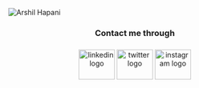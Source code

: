 
![Arshil Hapani](https://res.cloudinary.com/dufjm5xsi/image/upload/v1687261832/Github_cover_image_lining_bg_xeizsi.png)


<h3 align="center">Contact me through</h3>


###

<div align="center">
  <a href="https://www.linkedin.com/in/arshil-hapani-19b52a24a/" target="_blank" >
  <img src="https://raw.githubusercontent.com/maurodesouza/profile-readme-generator/master/src/assets/icons/social/linkedin/default.svg" width="72" height="60" alt="linkedin logo"  /></a>
  <a href="https://twitter.com/HapaniArshil" target="_blank"><img src="https://raw.githubusercontent.com/maurodesouza/profile-readme-generator/master/src/assets/icons/social/twitter/default.svg" width="72" height="60" alt="twitter logo"  /></a>
  <a href="https://www.instagram.com/invites/contact/?i=1q6rcduk43ki2&utm_content=3ergulk" target="_blank" ><img src="https://raw.githubusercontent.com/maurodesouza/profile-readme-generator/master/src/assets/icons/social/instagram/default.svg" width="72" height="60" alt="instagram logo"  /></a>
</div>

###
